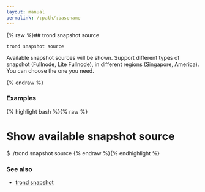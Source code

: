 ```yaml
---
layout: manual
permalink: /:path/:basename
---
```


{% raw %}## trond snapshot source

```
trond snapshot source
```

Available snapshot sources will be shown.
Support different types of snapshot (Fullnode, Lite Fullnode), in different regions (Singapore, America).
You can choose the one you need.


{% endraw %}
### Examples

{% highlight bash %}{% raw %}
# Show available snapshot source
$ ./trond snapshot source
{% endraw %}{% endhighlight %}

### See also

* [trond snapshot](./trond_snapshot)
